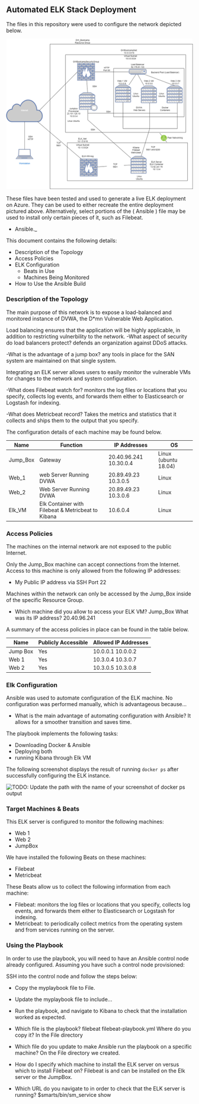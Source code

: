## Automated ELK Stack Deployment

The files in this repository were used to configure the network depicted below.



  ![ELK Project](Diagrams/image.png)

These files have been tested and used to generate a live ELK deployment on Azure. They can be used to either recreate the entire deployment pictured above. Alternatively, select portions of the ( Ansible ) file may be used to install only certain pieces of it, such as Filebeat.

  - Ansible._

This document contains the following details:
- Description of the Topology
- Access Policies
- ELK Configuration
  - Beats in Use
  - Machines Being Monitored
- How to Use the Ansible Build


### Description of the Topology

The main purpose of this network is to expose a load-balanced and monitored instance of DVWA, the D*mn Vulnerable Web Application.

Load balancing ensures that the application will be highly applicable, in addition to restricting vulnerbility to the network.
-What aspect of security do load balancers protect? defends an organization against DDoS attacks.

-What is the advantage of a jump box? any tools in place for the SAN system are maintained on that single system.

Integrating an ELK server allows users to easily monitor the vulnerable VMs for changes to the network and system configuration.

-What does Filebeat watch for? monitors the log files or locations that you specify, collects log events, and forwards them either to Elasticsearch or Logstash for indexing. 

-What does Metricbeat record? Takes the metrics and statistics that it collects and ships them to the output that you specify. 

The configuration details of each machine may be found below.


| Name     | Function                                           | IP Addresses            | OS                   |
|----------|----------------------------------------------------|-------------------------|----------------------|
| Jump_Box | Gateway                                            | 20.40.96.241  10.30.0.4 | Linux (ubuntu 18.04) |
| Web_1    | web Server Running DVWA                            | 20.89.49.23  10.3.0.5   | Linux                |
| Web_2    | Web Server Running DVWA                            | 20.89.49.23  10.3.0.6   | Linux                |
| Elk_VM   | Elk Container with Filebeat & Metricbeat to Kibana | 10.6.0.4                | Linux                |

### Access Policies

The machines on the internal network are not exposed to the public Internet. 

Only the Jump_Box machine can accept connections from the Internet. Access to this machine is only allowed from the following IP addresses:
- My Public IP address via SSH Port 22

Machines within the network can only be accessed by the Jump_Box inside of the specific Resource Group.
- Which machine did you allow to access your ELK VM? Jump_Box What was its IP address? 20.40.96.241

A summary of the access policies in place can be found in the table below.

| Name     | Publicly Accessible | Allowed IP Addresses |
|----------|---------------------|----------------------|
| Jump Box | Yes                 | 10.0.0.1 10.0.0.2    |
| Web 1    | Yes                 | 10.3.0.4 10.3.0.7    |
| Web 2    | Yes                 | 10.3.0.5 10.3.0.8    |

### Elk Configuration

Ansible was used to automate configuration of the ELK machine. No configuration was performed manually, which is advantageous because...
- What is the main advantage of automating configuration with Ansible? It allows for a smoother transition and saves time.

The playbook implements the following tasks:
- Downloading Docker & Ansible
- Deploying both
- running Kibana through Elk VM

The following screenshot displays the result of running `docker ps` after successfully configuring the ELK instance.




![TODO: Update the path with the name of your screenshot of docker ps output](Images/docker_ps_output.png)

### Target Machines & Beats
This ELK server is configured to monitor the following machines:
- Web 1 
- Web 2
- JumpBox

We have installed the following Beats on these machines:
- Filebeat
- Metricbeat

These Beats allow us to collect the following information from each machine:
- Filebeat: monitors the log files or locations that you specify, collects log events, and forwards them either to Elasticsearch or Logstash for indexing.
- Metricbeat: to periodically collect metrics from the operating system and from services running on the server.

### Using the Playbook
In order to use the playbook, you will need to have an Ansible control node already configured. Assuming you have such a control node provisioned: 

SSH into the control node and follow the steps below:
- Copy the myplaybook file to File.
- Update the myplaybook file to include...
- Run the playbook, and navigate to Kibana to check that the installation worked as expected.


- Which file is the playbook? filebeat filebeat-playbook.yml Where do you copy it? In the File directory
- Which file do you update to make Ansible run the playbook on a specific machine? On the File directory we created. 
- How do I specify which machine to install the ELK server on versus which to install Filebeat on? Filebeat is and can be installed on the Elk server or the JumpBox.
- Which URL do you navigate to in order to check that the ELK server is running? $smarts/bin/sm_service show


